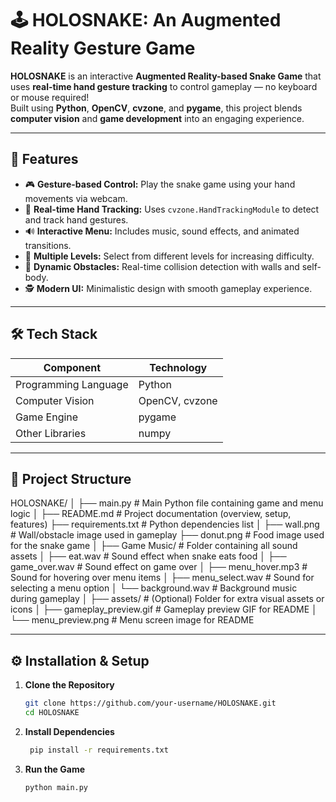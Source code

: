 # 🕹️ HOLOSNAKE: An Augmented Reality Gesture Game

**HOLOSNAKE** is an interactive **Augmented Reality-based Snake Game** that uses **real-time hand gesture tracking** to control gameplay — no keyboard or mouse required!  
Built using **Python**, **OpenCV**, **cvzone**, and **pygame**, this project blends **computer vision** and **game development** into an engaging experience.

---

## 🚀 Features

- 🎮 **Gesture-based Control:** Play the snake game using your hand movements via webcam.  
- 👋 **Real-time Hand Tracking:** Uses `cvzone.HandTrackingModule` to detect and track hand gestures.  
- 🔊 **Interactive Menu:** Includes music, sound effects, and animated transitions.  
- 🌈 **Multiple Levels:** Select from different levels for increasing difficulty.  
- 🧱 **Dynamic Obstacles:** Real-time collision detection with walls and self-body.  
- 🕵️ **Modern UI:** Minimalistic design with smooth gameplay experience.

---

## 🛠️ Tech Stack

| Component | Technology |
|------------|-------------|
| Programming Language | Python |
| Computer Vision | OpenCV, cvzone |
| Game Engine | pygame |
| Other Libraries | numpy |

---

## 🧩 Project Structure

HOLOSNAKE/
│
├── main.py                          # Main Python file containing game and menu logic
│
├── README.md                        # Project documentation (overview, setup, features)
├── requirements.txt                  # Python dependencies list
│
├── wall.png                         # Wall/obstacle image used in gameplay
├── donut.png                        # Food image used for the snake game
│
├── Game Music/                      # Folder containing all sound assets
│   ├── eat.wav                      # Sound effect when snake eats food
│   ├── game_over.wav                # Sound effect on game over
│   ├── menu_hover.mp3               # Sound for hovering over menu items
│   ├── menu_select.wav              # Sound for selecting a menu option
│   └── background.wav               # Background music during gameplay
│
├── assets/                          # (Optional) Folder for extra visual assets or icons
│   ├── gameplay_preview.gif         # Gameplay preview GIF for README
│   └── menu_preview.png             # Menu screen image for README




---

## ⚙️ Installation & Setup

1. **Clone the Repository**
   ```bash
   git clone https://github.com/your-username/HOLOSNAKE.git
   cd HOLOSNAKE
2. **Install Dependencies**
   ```bash
    pip install -r requirements.txt
3. **Run the Game**
   ```bash
   python main.py




